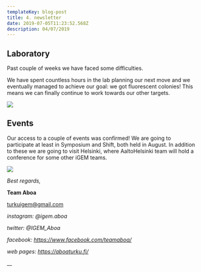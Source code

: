```yaml
---
templateKey: blog-post
title: 4. newsletter
date: 2019-07-05T11:23:52.568Z
description: 04/07/2019
---
```



## **Laboratory**





Past couple of weeks we have faced some difficulties.

We have spent countless hours in the lab planning our next move and we eventually managed to achieve our goal: we got fluorescent colonies! This means we can finally continue to work towards our other targets. 



![](/img/lab3.jpg)















## **Events**



Our access to a couple of events was confirmed! We are going to participate at least in Symposium and Shift, both held in August. In addition to these we are going to visit Helsinki, where AaltoHelsinki team will hold a conference for some other iGEM teams.



![](/img/img-20190704-wa0009_2.jpg)





_Best regards,_

**Team Aboa**

turkuigem@gmail.com

 

 



_instagram: @igem.aboa_

_twitter: @IGEM_Aboa_

_facebook: https://www.facebook.com/teamaboa/_

_web pages: https://aboaturku.fi/_

__
